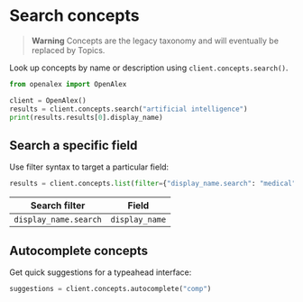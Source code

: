 # Search concepts

> **Warning**
> Concepts are the legacy taxonomy and will eventually be replaced by Topics.

Look up concepts by name or description using `client.concepts.search()`.

```python
from openalex import OpenAlex

client = OpenAlex()
results = client.concepts.search("artificial intelligence")
print(results.results[0].display_name)
```

## Search a specific field

Use filter syntax to target a particular field:

```python
results = client.concepts.list(filter={"display_name.search": "medical"})
```

| Search filter | Field |
|---------------|-------|
| `display_name.search` | `display_name` |

## Autocomplete concepts

Get quick suggestions for a typeahead interface:

```python
suggestions = client.concepts.autocomplete("comp")
```
